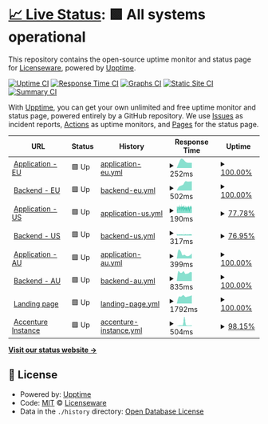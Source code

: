 # [📈 Live Status](https://licenseware.github.io/uptime): <!--live status--> **🟩 All systems operational**

This repository contains the open-source uptime monitor and status page for [Licenseware](https://licenseware.io/), powered by [Upptime](https://github.com/upptime/upptime).

[![Uptime CI](https://github.com/licenseware/uptime/workflows/Uptime%20CI/badge.svg)](https://github.com/licenseware/uptime/actions?query=workflow%3A%22Uptime+CI%22)
[![Response Time CI](https://github.com/licenseware/uptime/workflows/Response%20Time%20CI/badge.svg)](https://github.com/licenseware/uptime/actions?query=workflow%3A%22Response+Time+CI%22)
[![Graphs CI](https://github.com/licenseware/uptime/workflows/Graphs%20CI/badge.svg)](https://github.com/licenseware/uptime/actions?query=workflow%3A%22Graphs+CI%22)
[![Static Site CI](https://github.com/licenseware/uptime/workflows/Static%20Site%20CI/badge.svg)](https://github.com/licenseware/uptime/actions?query=workflow%3A%22Static+Site+CI%22)
[![Summary CI](https://github.com/licenseware/uptime/workflows/Summary%20CI/badge.svg)](https://github.com/licenseware/uptime/actions?query=workflow%3A%22Summary+CI%22)

With [Upptime](https://upptime.js.org), you can get your own unlimited and free uptime monitor and status page, powered entirely by a GitHub repository. We use [Issues](https://github.com/licenseware/uptime/issues) as incident reports, [Actions](https://github.com/licenseware/uptime/actions) as uptime monitors, and [Pages](https://licenseware.github.io/uptime) for the status page.

<!--start: status pages-->
<!-- This summary is generated by Upptime (https://github.com/upptime/upptime) -->
<!-- Do not edit this manually, your changes will be overwritten -->
<!-- prettier-ignore -->
| URL | Status | History | Response Time | Uptime |
| --- | ------ | ------- | ------------- | ------ |
| <img alt="" src="https://licenseware.io/wp-content/uploads/2020/11/cropped-Screenshot-2020-11-02-at-10.11.47.png" height="13"> [Application - EU](https://app.licenseware.io) | 🟩 Up | [application-eu.yml](https://github.com/licenseware/uptime/commits/HEAD/history/application-eu.yml) | <details><summary><img alt="Response time graph" src="./graphs/application-eu/response-time-week.png" height="20"> 252ms</summary><br><a href="https://status.licenseware.io/history/application-eu"><img alt="Response time 237" src="https://img.shields.io/endpoint?url=https%3A%2F%2Fraw.githubusercontent.com%2Flicenseware%2Fuptime%2FHEAD%2Fapi%2Fapplication-eu%2Fresponse-time.json"></a><br><a href="https://status.licenseware.io/history/application-eu"><img alt="24-hour response time 203" src="https://img.shields.io/endpoint?url=https%3A%2F%2Fraw.githubusercontent.com%2Flicenseware%2Fuptime%2FHEAD%2Fapi%2Fapplication-eu%2Fresponse-time-day.json"></a><br><a href="https://status.licenseware.io/history/application-eu"><img alt="7-day response time 252" src="https://img.shields.io/endpoint?url=https%3A%2F%2Fraw.githubusercontent.com%2Flicenseware%2Fuptime%2FHEAD%2Fapi%2Fapplication-eu%2Fresponse-time-week.json"></a><br><a href="https://status.licenseware.io/history/application-eu"><img alt="30-day response time 217" src="https://img.shields.io/endpoint?url=https%3A%2F%2Fraw.githubusercontent.com%2Flicenseware%2Fuptime%2FHEAD%2Fapi%2Fapplication-eu%2Fresponse-time-month.json"></a><br><a href="https://status.licenseware.io/history/application-eu"><img alt="1-year response time 204" src="https://img.shields.io/endpoint?url=https%3A%2F%2Fraw.githubusercontent.com%2Flicenseware%2Fuptime%2FHEAD%2Fapi%2Fapplication-eu%2Fresponse-time-year.json"></a></details> | <details><summary><a href="https://status.licenseware.io/history/application-eu">100.00%</a></summary><a href="https://status.licenseware.io/history/application-eu"><img alt="All-time uptime 99.98%" src="https://img.shields.io/endpoint?url=https%3A%2F%2Fraw.githubusercontent.com%2Flicenseware%2Fuptime%2FHEAD%2Fapi%2Fapplication-eu%2Fuptime.json"></a><br><a href="https://status.licenseware.io/history/application-eu"><img alt="24-hour uptime 100.00%" src="https://img.shields.io/endpoint?url=https%3A%2F%2Fraw.githubusercontent.com%2Flicenseware%2Fuptime%2FHEAD%2Fapi%2Fapplication-eu%2Fuptime-day.json"></a><br><a href="https://status.licenseware.io/history/application-eu"><img alt="7-day uptime 100.00%" src="https://img.shields.io/endpoint?url=https%3A%2F%2Fraw.githubusercontent.com%2Flicenseware%2Fuptime%2FHEAD%2Fapi%2Fapplication-eu%2Fuptime-week.json"></a><br><a href="https://status.licenseware.io/history/application-eu"><img alt="30-day uptime 100.00%" src="https://img.shields.io/endpoint?url=https%3A%2F%2Fraw.githubusercontent.com%2Flicenseware%2Fuptime%2FHEAD%2Fapi%2Fapplication-eu%2Fuptime-month.json"></a><br><a href="https://status.licenseware.io/history/application-eu"><img alt="1-year uptime 100.00%" src="https://img.shields.io/endpoint?url=https%3A%2F%2Fraw.githubusercontent.com%2Flicenseware%2Fuptime%2FHEAD%2Fapi%2Fapplication-eu%2Fuptime-year.json"></a></details>
| <img alt="" src="https://licenseware.io/wp-content/uploads/2020/11/cropped-Screenshot-2020-11-02-at-10.11.47.png" height="13"> [Backend - EU](https://api.licenseware.io/licenseware/) | 🟩 Up | [backend-eu.yml](https://github.com/licenseware/uptime/commits/HEAD/history/backend-eu.yml) | <details><summary><img alt="Response time graph" src="./graphs/backend-eu/response-time-week.png" height="20"> 502ms</summary><br><a href="https://status.licenseware.io/history/backend-eu"><img alt="Response time 617" src="https://img.shields.io/endpoint?url=https%3A%2F%2Fraw.githubusercontent.com%2Flicenseware%2Fuptime%2FHEAD%2Fapi%2Fbackend-eu%2Fresponse-time.json"></a><br><a href="https://status.licenseware.io/history/backend-eu"><img alt="24-hour response time 637" src="https://img.shields.io/endpoint?url=https%3A%2F%2Fraw.githubusercontent.com%2Flicenseware%2Fuptime%2FHEAD%2Fapi%2Fbackend-eu%2Fresponse-time-day.json"></a><br><a href="https://status.licenseware.io/history/backend-eu"><img alt="7-day response time 502" src="https://img.shields.io/endpoint?url=https%3A%2F%2Fraw.githubusercontent.com%2Flicenseware%2Fuptime%2FHEAD%2Fapi%2Fbackend-eu%2Fresponse-time-week.json"></a><br><a href="https://status.licenseware.io/history/backend-eu"><img alt="30-day response time 966" src="https://img.shields.io/endpoint?url=https%3A%2F%2Fraw.githubusercontent.com%2Flicenseware%2Fuptime%2FHEAD%2Fapi%2Fbackend-eu%2Fresponse-time-month.json"></a><br><a href="https://status.licenseware.io/history/backend-eu"><img alt="1-year response time 663" src="https://img.shields.io/endpoint?url=https%3A%2F%2Fraw.githubusercontent.com%2Flicenseware%2Fuptime%2FHEAD%2Fapi%2Fbackend-eu%2Fresponse-time-year.json"></a></details> | <details><summary><a href="https://status.licenseware.io/history/backend-eu">100.00%</a></summary><a href="https://status.licenseware.io/history/backend-eu"><img alt="All-time uptime 99.96%" src="https://img.shields.io/endpoint?url=https%3A%2F%2Fraw.githubusercontent.com%2Flicenseware%2Fuptime%2FHEAD%2Fapi%2Fbackend-eu%2Fuptime.json"></a><br><a href="https://status.licenseware.io/history/backend-eu"><img alt="24-hour uptime 100.00%" src="https://img.shields.io/endpoint?url=https%3A%2F%2Fraw.githubusercontent.com%2Flicenseware%2Fuptime%2FHEAD%2Fapi%2Fbackend-eu%2Fuptime-day.json"></a><br><a href="https://status.licenseware.io/history/backend-eu"><img alt="7-day uptime 100.00%" src="https://img.shields.io/endpoint?url=https%3A%2F%2Fraw.githubusercontent.com%2Flicenseware%2Fuptime%2FHEAD%2Fapi%2Fbackend-eu%2Fuptime-week.json"></a><br><a href="https://status.licenseware.io/history/backend-eu"><img alt="30-day uptime 100.00%" src="https://img.shields.io/endpoint?url=https%3A%2F%2Fraw.githubusercontent.com%2Flicenseware%2Fuptime%2FHEAD%2Fapi%2Fbackend-eu%2Fuptime-month.json"></a><br><a href="https://status.licenseware.io/history/backend-eu"><img alt="1-year uptime 99.98%" src="https://img.shields.io/endpoint?url=https%3A%2F%2Fraw.githubusercontent.com%2Flicenseware%2Fuptime%2FHEAD%2Fapi%2Fbackend-eu%2Fuptime-year.json"></a></details>
| <img alt="" src="https://licenseware.io/wp-content/uploads/2020/11/cropped-Screenshot-2020-11-02-at-10.11.47.png" height="13"> [Application - US](https://us.licenseware.io) | 🟩 Up | [application-us.yml](https://github.com/licenseware/uptime/commits/HEAD/history/application-us.yml) | <details><summary><img alt="Response time graph" src="./graphs/application-us/response-time-week.png" height="20"> 190ms</summary><br><a href="https://status.licenseware.io/history/application-us"><img alt="Response time 184" src="https://img.shields.io/endpoint?url=https%3A%2F%2Fraw.githubusercontent.com%2Flicenseware%2Fuptime%2FHEAD%2Fapi%2Fapplication-us%2Fresponse-time.json"></a><br><a href="https://status.licenseware.io/history/application-us"><img alt="24-hour response time 193" src="https://img.shields.io/endpoint?url=https%3A%2F%2Fraw.githubusercontent.com%2Flicenseware%2Fuptime%2FHEAD%2Fapi%2Fapplication-us%2Fresponse-time-day.json"></a><br><a href="https://status.licenseware.io/history/application-us"><img alt="7-day response time 190" src="https://img.shields.io/endpoint?url=https%3A%2F%2Fraw.githubusercontent.com%2Flicenseware%2Fuptime%2FHEAD%2Fapi%2Fapplication-us%2Fresponse-time-week.json"></a><br><a href="https://status.licenseware.io/history/application-us"><img alt="30-day response time 194" src="https://img.shields.io/endpoint?url=https%3A%2F%2Fraw.githubusercontent.com%2Flicenseware%2Fuptime%2FHEAD%2Fapi%2Fapplication-us%2Fresponse-time-month.json"></a><br><a href="https://status.licenseware.io/history/application-us"><img alt="1-year response time 186" src="https://img.shields.io/endpoint?url=https%3A%2F%2Fraw.githubusercontent.com%2Flicenseware%2Fuptime%2FHEAD%2Fapi%2Fapplication-us%2Fresponse-time-year.json"></a></details> | <details><summary><a href="https://status.licenseware.io/history/application-us">77.78%</a></summary><a href="https://status.licenseware.io/history/application-us"><img alt="All-time uptime 99.66%" src="https://img.shields.io/endpoint?url=https%3A%2F%2Fraw.githubusercontent.com%2Flicenseware%2Fuptime%2FHEAD%2Fapi%2Fapplication-us%2Fuptime.json"></a><br><a href="https://status.licenseware.io/history/application-us"><img alt="24-hour uptime 68.21%" src="https://img.shields.io/endpoint?url=https%3A%2F%2Fraw.githubusercontent.com%2Flicenseware%2Fuptime%2FHEAD%2Fapi%2Fapplication-us%2Fuptime-day.json"></a><br><a href="https://status.licenseware.io/history/application-us"><img alt="7-day uptime 77.78%" src="https://img.shields.io/endpoint?url=https%3A%2F%2Fraw.githubusercontent.com%2Flicenseware%2Fuptime%2FHEAD%2Fapi%2Fapplication-us%2Fuptime-week.json"></a><br><a href="https://status.licenseware.io/history/application-us"><img alt="30-day uptime 94.89%" src="https://img.shields.io/endpoint?url=https%3A%2F%2Fraw.githubusercontent.com%2Flicenseware%2Fuptime%2FHEAD%2Fapi%2Fapplication-us%2Fuptime-month.json"></a><br><a href="https://status.licenseware.io/history/application-us"><img alt="1-year uptime 99.57%" src="https://img.shields.io/endpoint?url=https%3A%2F%2Fraw.githubusercontent.com%2Flicenseware%2Fuptime%2FHEAD%2Fapi%2Fapplication-us%2Fuptime-year.json"></a></details>
| <img alt="" src="https://licenseware.io/wp-content/uploads/2020/11/cropped-Screenshot-2020-11-02-at-10.11.47.png" height="13"> [Backend - US](https://api.us.licenseware.io/licenseware/) | 🟩 Up | [backend-us.yml](https://github.com/licenseware/uptime/commits/HEAD/history/backend-us.yml) | <details><summary><img alt="Response time graph" src="./graphs/backend-us/response-time-week.png" height="20"> 317ms</summary><br><a href="https://status.licenseware.io/history/backend-us"><img alt="Response time 823" src="https://img.shields.io/endpoint?url=https%3A%2F%2Fraw.githubusercontent.com%2Flicenseware%2Fuptime%2FHEAD%2Fapi%2Fbackend-us%2Fresponse-time.json"></a><br><a href="https://status.licenseware.io/history/backend-us"><img alt="24-hour response time 306" src="https://img.shields.io/endpoint?url=https%3A%2F%2Fraw.githubusercontent.com%2Flicenseware%2Fuptime%2FHEAD%2Fapi%2Fbackend-us%2Fresponse-time-day.json"></a><br><a href="https://status.licenseware.io/history/backend-us"><img alt="7-day response time 317" src="https://img.shields.io/endpoint?url=https%3A%2F%2Fraw.githubusercontent.com%2Flicenseware%2Fuptime%2FHEAD%2Fapi%2Fbackend-us%2Fresponse-time-week.json"></a><br><a href="https://status.licenseware.io/history/backend-us"><img alt="30-day response time 375" src="https://img.shields.io/endpoint?url=https%3A%2F%2Fraw.githubusercontent.com%2Flicenseware%2Fuptime%2FHEAD%2Fapi%2Fbackend-us%2Fresponse-time-month.json"></a><br><a href="https://status.licenseware.io/history/backend-us"><img alt="1-year response time 898" src="https://img.shields.io/endpoint?url=https%3A%2F%2Fraw.githubusercontent.com%2Flicenseware%2Fuptime%2FHEAD%2Fapi%2Fbackend-us%2Fresponse-time-year.json"></a></details> | <details><summary><a href="https://status.licenseware.io/history/backend-us">76.95%</a></summary><a href="https://status.licenseware.io/history/backend-us"><img alt="All-time uptime 99.56%" src="https://img.shields.io/endpoint?url=https%3A%2F%2Fraw.githubusercontent.com%2Flicenseware%2Fuptime%2FHEAD%2Fapi%2Fbackend-us%2Fuptime.json"></a><br><a href="https://status.licenseware.io/history/backend-us"><img alt="24-hour uptime 68.19%" src="https://img.shields.io/endpoint?url=https%3A%2F%2Fraw.githubusercontent.com%2Flicenseware%2Fuptime%2FHEAD%2Fapi%2Fbackend-us%2Fuptime-day.json"></a><br><a href="https://status.licenseware.io/history/backend-us"><img alt="7-day uptime 76.95%" src="https://img.shields.io/endpoint?url=https%3A%2F%2Fraw.githubusercontent.com%2Flicenseware%2Fuptime%2FHEAD%2Fapi%2Fbackend-us%2Fuptime-week.json"></a><br><a href="https://status.licenseware.io/history/backend-us"><img alt="30-day uptime 93.96%" src="https://img.shields.io/endpoint?url=https%3A%2F%2Fraw.githubusercontent.com%2Flicenseware%2Fuptime%2FHEAD%2Fapi%2Fbackend-us%2Fuptime-month.json"></a><br><a href="https://status.licenseware.io/history/backend-us"><img alt="1-year uptime 99.44%" src="https://img.shields.io/endpoint?url=https%3A%2F%2Fraw.githubusercontent.com%2Flicenseware%2Fuptime%2FHEAD%2Fapi%2Fbackend-us%2Fuptime-year.json"></a></details>
| <img alt="" src="https://licenseware.io/wp-content/uploads/2020/11/cropped-Screenshot-2020-11-02-at-10.11.47.png" height="13"> [Application - AU](https://au.licenseware.io) | 🟩 Up | [application-au.yml](https://github.com/licenseware/uptime/commits/HEAD/history/application-au.yml) | <details><summary><img alt="Response time graph" src="./graphs/application-au/response-time-week.png" height="20"> 399ms</summary><br><a href="https://status.licenseware.io/history/application-au"><img alt="Response time 647" src="https://img.shields.io/endpoint?url=https%3A%2F%2Fraw.githubusercontent.com%2Flicenseware%2Fuptime%2FHEAD%2Fapi%2Fapplication-au%2Fresponse-time.json"></a><br><a href="https://status.licenseware.io/history/application-au"><img alt="24-hour response time 432" src="https://img.shields.io/endpoint?url=https%3A%2F%2Fraw.githubusercontent.com%2Flicenseware%2Fuptime%2FHEAD%2Fapi%2Fapplication-au%2Fresponse-time-day.json"></a><br><a href="https://status.licenseware.io/history/application-au"><img alt="7-day response time 399" src="https://img.shields.io/endpoint?url=https%3A%2F%2Fraw.githubusercontent.com%2Flicenseware%2Fuptime%2FHEAD%2Fapi%2Fapplication-au%2Fresponse-time-week.json"></a><br><a href="https://status.licenseware.io/history/application-au"><img alt="30-day response time 595" src="https://img.shields.io/endpoint?url=https%3A%2F%2Fraw.githubusercontent.com%2Flicenseware%2Fuptime%2FHEAD%2Fapi%2Fapplication-au%2Fresponse-time-month.json"></a><br><a href="https://status.licenseware.io/history/application-au"><img alt="1-year response time 647" src="https://img.shields.io/endpoint?url=https%3A%2F%2Fraw.githubusercontent.com%2Flicenseware%2Fuptime%2FHEAD%2Fapi%2Fapplication-au%2Fresponse-time-year.json"></a></details> | <details><summary><a href="https://status.licenseware.io/history/application-au">100.00%</a></summary><a href="https://status.licenseware.io/history/application-au"><img alt="All-time uptime 99.99%" src="https://img.shields.io/endpoint?url=https%3A%2F%2Fraw.githubusercontent.com%2Flicenseware%2Fuptime%2FHEAD%2Fapi%2Fapplication-au%2Fuptime.json"></a><br><a href="https://status.licenseware.io/history/application-au"><img alt="24-hour uptime 100.00%" src="https://img.shields.io/endpoint?url=https%3A%2F%2Fraw.githubusercontent.com%2Flicenseware%2Fuptime%2FHEAD%2Fapi%2Fapplication-au%2Fuptime-day.json"></a><br><a href="https://status.licenseware.io/history/application-au"><img alt="7-day uptime 100.00%" src="https://img.shields.io/endpoint?url=https%3A%2F%2Fraw.githubusercontent.com%2Flicenseware%2Fuptime%2FHEAD%2Fapi%2Fapplication-au%2Fuptime-week.json"></a><br><a href="https://status.licenseware.io/history/application-au"><img alt="30-day uptime 100.00%" src="https://img.shields.io/endpoint?url=https%3A%2F%2Fraw.githubusercontent.com%2Flicenseware%2Fuptime%2FHEAD%2Fapi%2Fapplication-au%2Fuptime-month.json"></a><br><a href="https://status.licenseware.io/history/application-au"><img alt="1-year uptime 99.99%" src="https://img.shields.io/endpoint?url=https%3A%2F%2Fraw.githubusercontent.com%2Flicenseware%2Fuptime%2FHEAD%2Fapi%2Fapplication-au%2Fuptime-year.json"></a></details>
| <img alt="" src="https://licenseware.io/wp-content/uploads/2020/11/cropped-Screenshot-2020-11-02-at-10.11.47.png" height="13"> [Backend - AU](https://api.au.licenseware.io/licenseware/) | 🟩 Up | [backend-au.yml](https://github.com/licenseware/uptime/commits/HEAD/history/backend-au.yml) | <details><summary><img alt="Response time graph" src="./graphs/backend-au/response-time-week.png" height="20"> 835ms</summary><br><a href="https://status.licenseware.io/history/backend-au"><img alt="Response time 1968" src="https://img.shields.io/endpoint?url=https%3A%2F%2Fraw.githubusercontent.com%2Flicenseware%2Fuptime%2FHEAD%2Fapi%2Fbackend-au%2Fresponse-time.json"></a><br><a href="https://status.licenseware.io/history/backend-au"><img alt="24-hour response time 863" src="https://img.shields.io/endpoint?url=https%3A%2F%2Fraw.githubusercontent.com%2Flicenseware%2Fuptime%2FHEAD%2Fapi%2Fbackend-au%2Fresponse-time-day.json"></a><br><a href="https://status.licenseware.io/history/backend-au"><img alt="7-day response time 835" src="https://img.shields.io/endpoint?url=https%3A%2F%2Fraw.githubusercontent.com%2Flicenseware%2Fuptime%2FHEAD%2Fapi%2Fbackend-au%2Fresponse-time-week.json"></a><br><a href="https://status.licenseware.io/history/backend-au"><img alt="30-day response time 836" src="https://img.shields.io/endpoint?url=https%3A%2F%2Fraw.githubusercontent.com%2Flicenseware%2Fuptime%2FHEAD%2Fapi%2Fbackend-au%2Fresponse-time-month.json"></a><br><a href="https://status.licenseware.io/history/backend-au"><img alt="1-year response time 1971" src="https://img.shields.io/endpoint?url=https%3A%2F%2Fraw.githubusercontent.com%2Flicenseware%2Fuptime%2FHEAD%2Fapi%2Fbackend-au%2Fresponse-time-year.json"></a></details> | <details><summary><a href="https://status.licenseware.io/history/backend-au">100.00%</a></summary><a href="https://status.licenseware.io/history/backend-au"><img alt="All-time uptime 99.78%" src="https://img.shields.io/endpoint?url=https%3A%2F%2Fraw.githubusercontent.com%2Flicenseware%2Fuptime%2FHEAD%2Fapi%2Fbackend-au%2Fuptime.json"></a><br><a href="https://status.licenseware.io/history/backend-au"><img alt="24-hour uptime 100.00%" src="https://img.shields.io/endpoint?url=https%3A%2F%2Fraw.githubusercontent.com%2Flicenseware%2Fuptime%2FHEAD%2Fapi%2Fbackend-au%2Fuptime-day.json"></a><br><a href="https://status.licenseware.io/history/backend-au"><img alt="7-day uptime 100.00%" src="https://img.shields.io/endpoint?url=https%3A%2F%2Fraw.githubusercontent.com%2Flicenseware%2Fuptime%2FHEAD%2Fapi%2Fbackend-au%2Fuptime-week.json"></a><br><a href="https://status.licenseware.io/history/backend-au"><img alt="30-day uptime 100.00%" src="https://img.shields.io/endpoint?url=https%3A%2F%2Fraw.githubusercontent.com%2Flicenseware%2Fuptime%2FHEAD%2Fapi%2Fbackend-au%2Fuptime-month.json"></a><br><a href="https://status.licenseware.io/history/backend-au"><img alt="1-year uptime 99.78%" src="https://img.shields.io/endpoint?url=https%3A%2F%2Fraw.githubusercontent.com%2Flicenseware%2Fuptime%2FHEAD%2Fapi%2Fbackend-au%2Fuptime-year.json"></a></details>
| <img alt="" src="https://licenseware.io/wp-content/uploads/2020/11/cropped-Screenshot-2020-11-02-at-10.11.47.png" height="13"> [Landing page](https://licenseware.io) | 🟩 Up | [landing-page.yml](https://github.com/licenseware/uptime/commits/HEAD/history/landing-page.yml) | <details><summary><img alt="Response time graph" src="./graphs/landing-page/response-time-week.png" height="20"> 1792ms</summary><br><a href="https://status.licenseware.io/history/landing-page"><img alt="Response time 976" src="https://img.shields.io/endpoint?url=https%3A%2F%2Fraw.githubusercontent.com%2Flicenseware%2Fuptime%2FHEAD%2Fapi%2Flanding-page%2Fresponse-time.json"></a><br><a href="https://status.licenseware.io/history/landing-page"><img alt="24-hour response time 2000" src="https://img.shields.io/endpoint?url=https%3A%2F%2Fraw.githubusercontent.com%2Flicenseware%2Fuptime%2FHEAD%2Fapi%2Flanding-page%2Fresponse-time-day.json"></a><br><a href="https://status.licenseware.io/history/landing-page"><img alt="7-day response time 1792" src="https://img.shields.io/endpoint?url=https%3A%2F%2Fraw.githubusercontent.com%2Flicenseware%2Fuptime%2FHEAD%2Fapi%2Flanding-page%2Fresponse-time-week.json"></a><br><a href="https://status.licenseware.io/history/landing-page"><img alt="30-day response time 1811" src="https://img.shields.io/endpoint?url=https%3A%2F%2Fraw.githubusercontent.com%2Flicenseware%2Fuptime%2FHEAD%2Fapi%2Flanding-page%2Fresponse-time-month.json"></a><br><a href="https://status.licenseware.io/history/landing-page"><img alt="1-year response time 1002" src="https://img.shields.io/endpoint?url=https%3A%2F%2Fraw.githubusercontent.com%2Flicenseware%2Fuptime%2FHEAD%2Fapi%2Flanding-page%2Fresponse-time-year.json"></a></details> | <details><summary><a href="https://status.licenseware.io/history/landing-page">100.00%</a></summary><a href="https://status.licenseware.io/history/landing-page"><img alt="All-time uptime 99.38%" src="https://img.shields.io/endpoint?url=https%3A%2F%2Fraw.githubusercontent.com%2Flicenseware%2Fuptime%2FHEAD%2Fapi%2Flanding-page%2Fuptime.json"></a><br><a href="https://status.licenseware.io/history/landing-page"><img alt="24-hour uptime 100.00%" src="https://img.shields.io/endpoint?url=https%3A%2F%2Fraw.githubusercontent.com%2Flicenseware%2Fuptime%2FHEAD%2Fapi%2Flanding-page%2Fuptime-day.json"></a><br><a href="https://status.licenseware.io/history/landing-page"><img alt="7-day uptime 100.00%" src="https://img.shields.io/endpoint?url=https%3A%2F%2Fraw.githubusercontent.com%2Flicenseware%2Fuptime%2FHEAD%2Fapi%2Flanding-page%2Fuptime-week.json"></a><br><a href="https://status.licenseware.io/history/landing-page"><img alt="30-day uptime 100.00%" src="https://img.shields.io/endpoint?url=https%3A%2F%2Fraw.githubusercontent.com%2Flicenseware%2Fuptime%2FHEAD%2Fapi%2Flanding-page%2Fuptime-month.json"></a><br><a href="https://status.licenseware.io/history/landing-page"><img alt="1-year uptime 99.23%" src="https://img.shields.io/endpoint?url=https%3A%2F%2Fraw.githubusercontent.com%2Flicenseware%2Fuptime%2FHEAD%2Fapi%2Flanding-page%2Fuptime-year.json"></a></details>
| <img alt="" src="https://licenseware.io/wp-content/uploads/2020/11/cropped-Screenshot-2020-11-02-at-10.11.47.png" height="13"> [Accenture Instance](https://licenseware.primequantract.com/) | 🟩 Up | [accenture-instance.yml](https://github.com/licenseware/uptime/commits/HEAD/history/accenture-instance.yml) | <details><summary><img alt="Response time graph" src="./graphs/accenture-instance/response-time-week.png" height="20"> 504ms</summary><br><a href="https://status.licenseware.io/history/accenture-instance"><img alt="Response time 272" src="https://img.shields.io/endpoint?url=https%3A%2F%2Fraw.githubusercontent.com%2Flicenseware%2Fuptime%2FHEAD%2Fapi%2Faccenture-instance%2Fresponse-time.json"></a><br><a href="https://status.licenseware.io/history/accenture-instance"><img alt="24-hour response time 219" src="https://img.shields.io/endpoint?url=https%3A%2F%2Fraw.githubusercontent.com%2Flicenseware%2Fuptime%2FHEAD%2Fapi%2Faccenture-instance%2Fresponse-time-day.json"></a><br><a href="https://status.licenseware.io/history/accenture-instance"><img alt="7-day response time 504" src="https://img.shields.io/endpoint?url=https%3A%2F%2Fraw.githubusercontent.com%2Flicenseware%2Fuptime%2FHEAD%2Fapi%2Faccenture-instance%2Fresponse-time-week.json"></a><br><a href="https://status.licenseware.io/history/accenture-instance"><img alt="30-day response time 293" src="https://img.shields.io/endpoint?url=https%3A%2F%2Fraw.githubusercontent.com%2Flicenseware%2Fuptime%2FHEAD%2Fapi%2Faccenture-instance%2Fresponse-time-month.json"></a><br><a href="https://status.licenseware.io/history/accenture-instance"><img alt="1-year response time 272" src="https://img.shields.io/endpoint?url=https%3A%2F%2Fraw.githubusercontent.com%2Flicenseware%2Fuptime%2FHEAD%2Fapi%2Faccenture-instance%2Fresponse-time-year.json"></a></details> | <details><summary><a href="https://status.licenseware.io/history/accenture-instance">98.15%</a></summary><a href="https://status.licenseware.io/history/accenture-instance"><img alt="All-time uptime 99.89%" src="https://img.shields.io/endpoint?url=https%3A%2F%2Fraw.githubusercontent.com%2Flicenseware%2Fuptime%2FHEAD%2Fapi%2Faccenture-instance%2Fuptime.json"></a><br><a href="https://status.licenseware.io/history/accenture-instance"><img alt="24-hour uptime 100.00%" src="https://img.shields.io/endpoint?url=https%3A%2F%2Fraw.githubusercontent.com%2Flicenseware%2Fuptime%2FHEAD%2Fapi%2Faccenture-instance%2Fuptime-day.json"></a><br><a href="https://status.licenseware.io/history/accenture-instance"><img alt="7-day uptime 98.15%" src="https://img.shields.io/endpoint?url=https%3A%2F%2Fraw.githubusercontent.com%2Flicenseware%2Fuptime%2FHEAD%2Fapi%2Faccenture-instance%2Fuptime-week.json"></a><br><a href="https://status.licenseware.io/history/accenture-instance"><img alt="30-day uptime 99.57%" src="https://img.shields.io/endpoint?url=https%3A%2F%2Fraw.githubusercontent.com%2Flicenseware%2Fuptime%2FHEAD%2Fapi%2Faccenture-instance%2Fuptime-month.json"></a><br><a href="https://status.licenseware.io/history/accenture-instance"><img alt="1-year uptime 99.89%" src="https://img.shields.io/endpoint?url=https%3A%2F%2Fraw.githubusercontent.com%2Flicenseware%2Fuptime%2FHEAD%2Fapi%2Faccenture-instance%2Fuptime-year.json"></a></details>

<!--end: status pages-->

[**Visit our status website →**](https://licenseware.github.io/uptime)

## 📄 License

- Powered by: [Upptime](https://github.com/upptime/upptime)
- Code: [MIT](./LICENSE) © [Licenseware](https://licenseware.io/)
- Data in the `./history` directory: [Open Database License](https://opendatacommons.org/licenses/odbl/1-0/)
